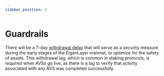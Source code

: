 ```yaml
---
sidebar_position: 4
---
```


# Guardrails

There will be a 7-day [withdrawal delay](withdrawal-delay.md) that will serve as a security measure during the early stages of the EigenLayer mainnet, to optimize for the safety of assets. This withdrawal lag, which is common in staking protocols, is required when AVSs go live, as there is a lag to verify that activity associated with any AVS was completed successfully.